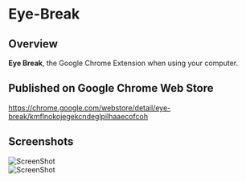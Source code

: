 # Eye-Break
## Overview  
**Eye Break**, the Google Chrome Extension when using your computer.   
## Published on Google Chrome Web Store
https://chrome.google.com/webstore/detail/eye-break/kmflnokojegekcndeglpilhaaecofcoh
## Screenshots 
![ScreenShot](https://raw.github.com/AlexKCheung/Eye-Break/master/Images/default_screenshot.png)   
![ScreenShot](https://raw.github.com/AlexKCheung/Eye-Break/master/Images/default_notification.png)   


